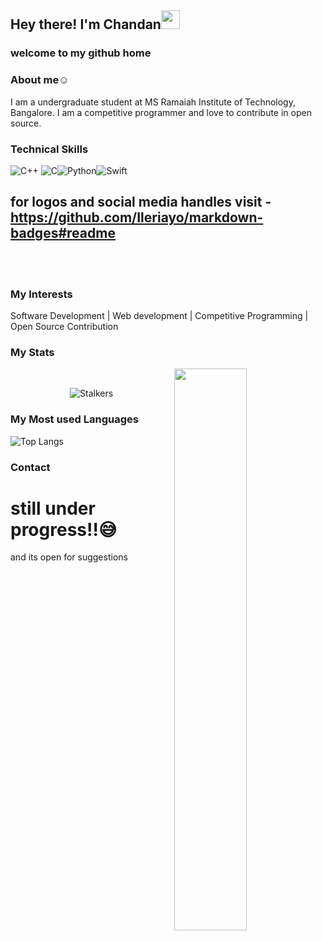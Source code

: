 ## Hey there! I'm Chandan<img src="https://raw.githubusercontent.com/MartinHeinz/MartinHeinz/master/wave.gif" width="30px">
### welcome to my github home
### About me☺️
I am a undergraduate student at MS Ramaiah Institute of Technology, Bangalore. I am a competitive programmer and love to contribute in  open source.



### Technical Skills
<img alt="C++" src="https://img.shields.io/badge/c++-%2300599C.svg?style=for-the-badge&logo=c%2B%2B&logoColor=white"/>
<img alt="C" src="https://img.shields.io/badge/c-%2300599C.svg?style=for-the-badge&logo=c&logoColor=white"/><img alt="Python" src="https://img.shields.io/badge/python-%2314354C.svg?style=for-the-badge&logo=python&logoColor=white"/><img alt="Swift" src="https://img.shields.io/badge/swift-%23FA7343.svg?style=for-the-badge&logo=swift&logoColor=white"/>

## for logos and social media handles visit - https://github.com/Ileriayo/markdown-badges#readme
<br />
<br />

### My Interests

Software Development | Web development | Competitive Programming | Open Source Contribution


### My Stats

<img  src="https://github-readme-stats.vercel.app/api?username=c02kr&show_icons=true&hide_border=true&theme=dark" width="48%" align="right" >

<br>
<div align="center">

![Stalkers](https://visitor-badge.laobi.icu/badge?page_id=c02kr.c02kr)
</div>
<!-- ![My Github status](https://github-readme-stats.vercel.app/api?username=c02kr&count_private=true&show_icons=true&theme=radical) -->


### My Most used Languages

![Top Langs](https://github-readme-stats.vercel.app/api/top-langs/?username=c02kr&show_icons=true&theme=radical)


### Contact

# still under progress!!😅
and its open for suggestions
